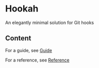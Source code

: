 # Hookah

An elegantly minimal solution for Git hooks

## Content

For a guide, see [Guide](./guide.md)

For a reference, see [Reference](./api.md)
